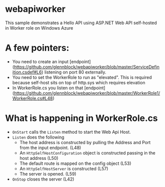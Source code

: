 webapiworker
============

This sample demonstrates a Hello API using ASP.NET Web API self-hosted in Worker role on Windows Azure


# A few pointers:

* You need to create an input [endpoint] (https://github.com/glennblock/webapiworker/blob/master/ServiceDefinition.csdef#L6) listening on port 80 externally. 
*	You need to set the WorkerRole to run as "elevated". This is required because self-host sits on top of http.sys which requires elevation
* In WorkerRole.cs you listen on that [endpoint] (https://github.com/glennblock/webapiworker/blob/master/WorkerRole1/WorkerRole.cs#L48)

# What is happening in WorkerRole.cs

* `OnStart` calls the `Listen` method to start the Web Api Host.
* `Listen` does the following
  * The host address is constructed by pulling the Address and Port from the input endpoint. (L48)
  * An `HttpSelfHostConfiguration` object is constructed passing in the host address (L50)
  * The default route is mapped on the config object (L53)
  * An `HttpSelfHostServer` is constructed (L57)
  * The server is opened. (L59)
* `OnStop` closes the server (L42)
